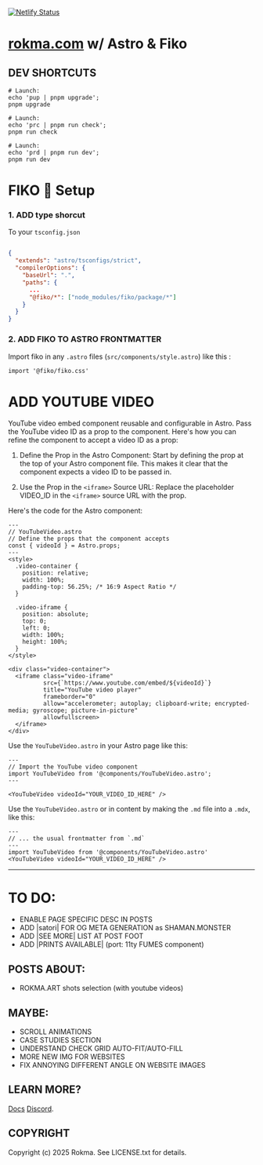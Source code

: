 [![Netlify Status](https://api.netlify.com/api/v1/badges/f6f6655a-c399-4564-bff5-158e0d698aae/deploy-status)](https://app.netlify.com/sites/rokmaastro/deploys)

# [rokma.com](https://rokma.com/) w/ Astro & Fiko

## DEV SHORTCUTS

```shell
# Launch:
echo 'pup | pnpm upgrade';
pnpm upgrade
```

```shell
# Launch:
echo 'prc | pnpm run check';
pnpm run check
```

```shell
# Launch:
echo 'prd | pnpm run dev';
pnpm run dev
```

# FIKO 👀 Setup

### 1. ADD type shorcut

To your `tsconfig.json`

```tsconfig.json

{
  "extends": "astro/tsconfigs/strict",
  "compilerOptions": {
    "baseUrl": ".",
    "paths": {
      ...
      "@fiko/*": ["node_modules/fiko/package/*"]
    }
  }
}

```

### 2. ADD FIKO TO ASTRO FRONTMATTER

Import fiko in any `.astro` files (`src/components/style.astro`) like this :

```style.astro
import '@fiko/fiko.css'
```

# ADD YOUTUBE VIDEO

YouTube video embed component reusable and configurable in Astro. Pass the YouTube video ID as a prop to the component. Here's how you can refine the component to accept a video ID as a prop:

1. Define the Prop in the Astro Component: Start by defining the prop at the top of your Astro component file. This makes it clear that the component expects a video ID to be passed in.

2. Use the Prop in the `<iframe>` Source URL: Replace the placeholder VIDEO_ID in the `<iframe>` source URL with the prop.

Here's the code for the Astro component:

```YouTubeVideo.astro
---
// YouTubeVideo.astro
// Define the props that the component accepts
const { videoId } = Astro.props;
---
<style>
  .video-container {
    position: relative;
    width: 100%;
    padding-top: 56.25%; /* 16:9 Aspect Ratio */
  }

  .video-iframe {
    position: absolute;
    top: 0;
    left: 0;
    width: 100%;
    height: 100%;
  }
</style>

<div class="video-container">
  <iframe class="video-iframe"
          src={`https://www.youtube.com/embed/${videoId}`}
          title="YouTube video player"
          frameborder="0"
          allow="accelerometer; autoplay; clipboard-write; encrypted-media; gyroscope; picture-in-picture"
          allowfullscreen>
  </iframe>
</div>
```

Use the `YouTubeVideo.astro` in your Astro page like this:

```page.astro
---
// Import the YouTube video component
import YouTubeVideo from '@components/YouTubeVideo.astro';
---

<YouTubeVideo videoId="YOUR_VIDEO_ID_HERE" />
```

Use the `YouTubeVideo.astro` or in content by making the `.md` file into a `.mdx`, like this:

```page.mdx
---
// ... the usual frontmatter from `.md`
---
import YouTubeVideo from '@components/YouTubeVideo.astro'
<YouTubeVideo videoId="YOUR_VIDEO_ID_HERE" />
```

---

# TO DO:

- ENABLE PAGE SPECIFIC DESC IN POSTS
- ADD |satori| FOR OG META GENERATION as SHAMAN.MONSTER
- ADD |SEE MORE| LIST AT POST FOOT
- ADD |PRINTS AVAILABLE| (port: 11ty FUMES component)

## POSTS ABOUT:

- ROKMA.ART shots selection (with youtube videos)

## MAYBE:

- SCROLL ANIMATIONS
- CASE STUDIES SECTION
- UNDERSTAND CHECK GRID AUTO-FIT/AUTO-FILL
- MORE NEW IMG FOR WEBSITES
- FIX ANNOYING DIFFERENT ANGLE ON WEBSITE IMAGES

## LEARN MORE?

[Docs](https://docs.astro.build)
[Discord](https://astro.build/chat).

## COPYRIGHT

Copyright (c) 2025 Rokma. See LICENSE.txt for details.

```

